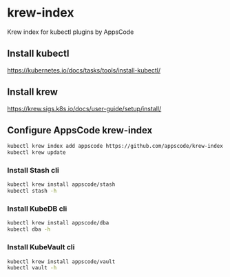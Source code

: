 # krew-index
Krew index for kubectl plugins by AppsCode

## Install kubectl

https://kubernetes.io/docs/tasks/tools/install-kubectl/

## Install krew

https://krew.sigs.k8s.io/docs/user-guide/setup/install/

## Configure AppsCode krew-index

```bash
kubectl krew index add appscode https://github.com/appscode/krew-index.git
kubectl krew update
```

### Install Stash cli

```bash
kubectl krew install appscode/stash
kubectl stash -h
```

### Install KubeDB cli

```bash
kubectl krew install appscode/dba
kubectl dba -h
```

### Install KubeVault cli

```bash
kubectl krew install appscode/vault
kubectl vault -h
```
